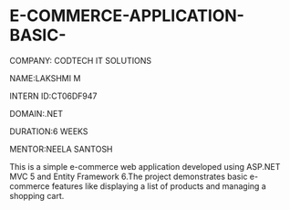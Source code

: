 # E-COMMERCE-APPLICATION-BASIC-

COMPANY: CODTECH IT SOLUTIONS

NAME:LAKSHMI M

INTERN ID:CT06DF947

DOMAIN:.NET 

DURATION:6 WEEKS

MENTOR:NEELA SANTOSH

This is a simple e-commerce web application developed using ASP.NET MVC 5 and Entity Framework 6.The project demonstrates basic e-commerce features like displaying a list of products and managing a shopping cart.

